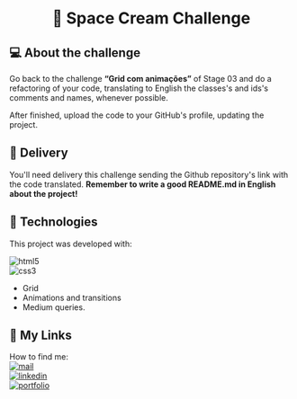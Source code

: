 <h1 align="center">
  🍦 Space Cream Challenge
</h1>

## 💻 About the challenge

Go back to the challenge **“Grid com animações”** of Stage 03 and do a refactoring of your code, translating to English the classes's and ids's comments and names, whenever possible. 

After finished, upload the code to your GitHub's profile, updating the project.

## 📅 Delivery

You'll need delivery this challenge sending the Github repository's link with the code translated. **Remember to write a good README.md in English about the project!**

## 🚀 Technologies
This project was developed with:

![html5](https://img.shields.io/badge/Html5-05122A?style=flat&logo=html5)
<br/>
![css3](https://img.shields.io/badge/Css3-05122A?style=flat&logo=css3)
- Grid
- Animations and transitions
- Medium queries.

## 🔗 My Links
How to find me:<br/>
[![mail](https://img.shields.io/badge/Email-D14836?style=flat&logo=gmail&logoColor=white)](mailto:iamlucas.mlima@gmail.com)<br/>
[![linkedin](https://img.shields.io/badge/linkedin-0A66C2?style=for-the-badge&logo=linkedin&logoColor=white)](https://www.linkedin.com/in/lucas-martins-lima/)<br/>
[![portfolio](https://img.shields.io/badge/my_portfolio-000?style=for-the-badge&logo=ko-fi&logoColor=white)](https://github.com/LSguish?tab=repositories)




